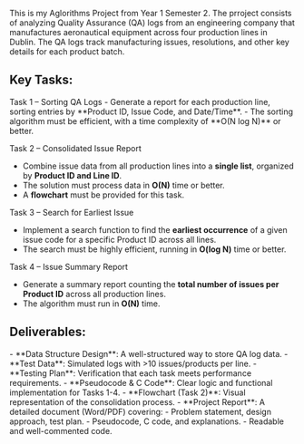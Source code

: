 This is my Aglorithms Project from Year 1 Semester 2. 
The prroject consists of analyzing Quality Assurance (QA) logs from an engineering company that manufactures aeronautical equipment across four production lines in Dublin. 
The QA logs track manufacturing issues, resolutions, and other key details for each product batch.  

<h2>Key Tasks:</h2>  
Task 1 – Sorting QA Logs  
   - Generate a report for each production line, sorting entries by **Product ID, Issue Code, and Date/Time**.  
   - The sorting algorithm must be efficient, with a time complexity of **O(N log N)** or better.  

Task 2 – Consolidated Issue Report
   - Combine issue data from all production lines into a **single list**, organized by **Product ID and Line ID**.  
   - The solution must process data in **O(N)** time or better.  
   - A **flowchart** must be provided for this task.  

Task 3 – Search for Earliest Issue
   - Implement a search function to find the **earliest occurrence** of a given issue code for a specific Product ID across all lines.  
   - The search must be highly efficient, running in **O(log N)** time or better.  

Task 4 – Issue Summary Report 
   - Generate a summary report counting the **total number of issues per Product ID** across all production lines.  
   - The algorithm must run in **O(N)** time.  

<h2>Deliverables:</h2> 
- **Data Structure Design**: A well-structured way to store QA log data.  
- **Test Data**: Simulated logs with >10 issues/products per line.  
- **Testing Plan**: Verification that each task meets performance requirements.  
- **Pseudocode & C Code**: Clear logic and functional implementation for Tasks 1-4.  
- **Flowchart (Task 2)**: Visual representation of the consolidation process.  
- **Project Report**: A detailed document (Word/PDF) covering:  
  - Problem statement, design approach, test plan.  
  - Pseudocode, C code, and explanations.  
  - Readable and well-commented code.  


